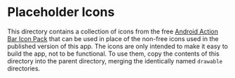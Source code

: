 # Placeholder Icons

This directory contains a collection of icons from the free [Android Action Bar Icon Pack][1] that can be used in place of the non-free icons used in the published version of this app. The icons are only intended to make it easy to build the app, not to be functional. To use them, copy the contents of this directory into the parent directory, merging the identically named `drawable` directories.

[1]: http://developer.android.com/design/downloads/index.html
